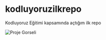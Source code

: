 # kodluyoruzilkrepo

Kodluyoruz Eğitimi kapsamında açtığım ilk repo

![Proje Gorseli](https://imgyukle.com/f/2022/05/08/RKi6qP.jpg)